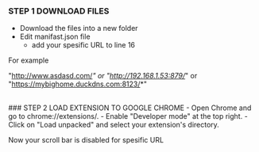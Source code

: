 ### STEP 1 DOWNLOAD FILES
- Download the files into a new folder
- Edit manifast.json file
    - add your spesific URL to line 16

For example

"http://www.asdasd.com/*" or "http://192.168.1.53:879/*" or "https://mybighome.duckdns.com:8123/*"

<br>
### STEP 2 LOAD EXTENSION TO GOOGLE CHROME
- Open Chrome and go to chrome://extensions/.
- Enable "Developer mode" at the top right.
- Click on "Load unpacked" and select your extension's directory.

Now your scroll bar is disabled for spesific URL
